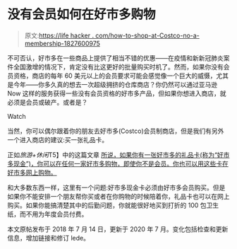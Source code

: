 # 没有会员如何在好市多购物

> 原文:[https://life hacker . com/how-to-shop-at-Costco-no-a-membership-1827600975](https://lifehacker.com/how-to-shop-at-costco-without-a-membership-1827600975)

不可否认，好市多在一些商品上提供了相当不错的优惠——在疫情和新新冠肺炎案件全国激增的情况下，肯定没有比这更好的批量购买时机了。然而，如果你没有会员资格，商店的每年 60 美元以上的会员要求可能会感觉像一个巨大的威慑，尤其是今年——你多久真的想去一次超级拥挤的仓库商店？你仍然可以通过亚马逊 Now 这样的服务获得一些没有会员资格的好市多产品，但如果你想进入商店，就必须是会员或破产。或者是？

Watch

当然，你可以偶尔跟着你的朋友去好市多(Costco)会员制商店，但是我们有另外一个进入商店的建议:买一张礼品卡。

正如*旅游+休闲*T5】中的这篇文章 [所说，如果你有一张好市多的礼品卡(称为“好市多现金”)，你可以在任何一家好市多购物，即使你不是会员。你也可以用这些卡在好市多网上购物。](https://www.travelandleisure.com/syndication/how-to-shop-at-costco-without-membership-card) 

和大多数东西一样，这里有一个问题:好市多现金卡必须由好市多会员购买。但是如果你不能安排一个朋友帮你买或者在你购物的时候陪着你，礼品卡也可以在网上购买。如果你能搞清楚其中的后勤问题，你就能很好地买到打折的 100 包卫生纸，而不用为年度会员付费。

本文原帖发布于 2018 年 7 月 14 日，更新于 2020 年 7 月。变化包括检查和更新信息，增加链接和修订 lede。